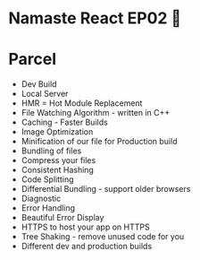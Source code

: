 # Namaste React EP02 🚀


# Parcel
- Dev Build
- Local Server
- HMR = Hot Module Replacement
- File Watching Algorithm - written in C++
- Caching - Faster Builds
- Image Optimization
- Minification of our file for Production build
- Bundling of files
- Compress your files
- Consistent Hashing
- Code Splitting
- Differential Bundling - support older browsers
- Diagnostic
- Error Handling
- Beautiful Error Display
- HTTPS to host your app on HTTPS
- Tree Shaking - remove unused code for you
- Different dev and production builds